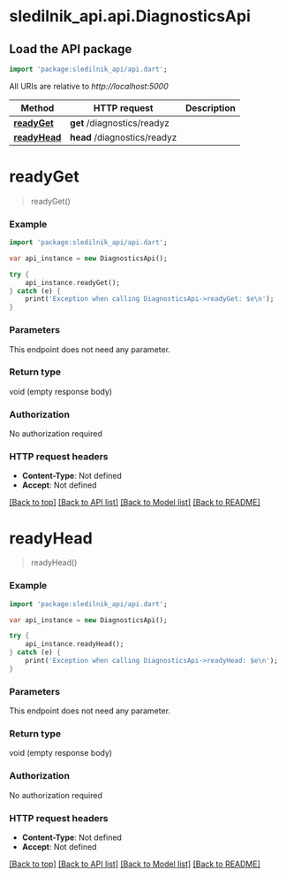# sledilnik_api.api.DiagnosticsApi

## Load the API package
```dart
import 'package:sledilnik_api/api.dart';
```

All URIs are relative to *http://localhost:5000*

Method | HTTP request | Description
------------- | ------------- | -------------
[**readyGet**](DiagnosticsApi.md#readyGet) | **get** /diagnostics/readyz | 
[**readyHead**](DiagnosticsApi.md#readyHead) | **head** /diagnostics/readyz | 


# **readyGet**
> readyGet()



### Example 
```dart
import 'package:sledilnik_api/api.dart';

var api_instance = new DiagnosticsApi();

try { 
    api_instance.readyGet();
} catch (e) {
    print('Exception when calling DiagnosticsApi->readyGet: $e\n');
}
```

### Parameters
This endpoint does not need any parameter.

### Return type

void (empty response body)

### Authorization

No authorization required

### HTTP request headers

 - **Content-Type**: Not defined
 - **Accept**: Not defined

[[Back to top]](#) [[Back to API list]](../README.md#documentation-for-api-endpoints) [[Back to Model list]](../README.md#documentation-for-models) [[Back to README]](../README.md)

# **readyHead**
> readyHead()



### Example 
```dart
import 'package:sledilnik_api/api.dart';

var api_instance = new DiagnosticsApi();

try { 
    api_instance.readyHead();
} catch (e) {
    print('Exception when calling DiagnosticsApi->readyHead: $e\n');
}
```

### Parameters
This endpoint does not need any parameter.

### Return type

void (empty response body)

### Authorization

No authorization required

### HTTP request headers

 - **Content-Type**: Not defined
 - **Accept**: Not defined

[[Back to top]](#) [[Back to API list]](../README.md#documentation-for-api-endpoints) [[Back to Model list]](../README.md#documentation-for-models) [[Back to README]](../README.md)

